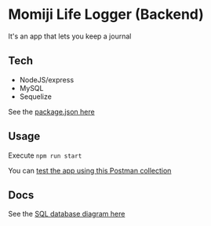 # Momiji Life Logger (Backend)
It's an app that lets you keep a journal

## Tech
* NodeJS/express
* MySQL
* Sequelize

See the [package.json here](https://github.com/takeshidev/LifeLoggerBE/blob/c29ed372a7f4a9c2e9e6151051da90308678411f/package.json)

## Usage
Execute `npm run start`

You can [test the app using this Postman collection](http://###)

## Docs
See the [SQL database diagram here](https://drawsql.app/teams/momiji/diagrams/momiji-life-logger/embed)
